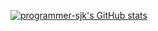 [![programmer-sjk's GitHub stats](https://github-readme-stats.vercel.app/api?username=programmer-sjk&show_icons=true&theme=merko)](https://github.com/anuraghazra/github-readme-stats)
